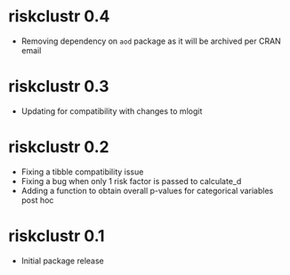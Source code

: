 # riskclustr 0.4

* Removing dependency on `aod` package as it will be archived per CRAN email

# riskclustr 0.3

* Updating for compatibility with changes to mlogit

# riskclustr 0.2

* Fixing a tibble compatibility issue
* Fixing a bug when only 1 risk factor is passed to calculate_d
* Adding a function to obtain overall p-values for categorical variables post hoc

# riskclustr 0.1

* Initial package release
